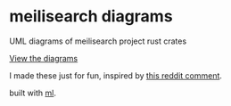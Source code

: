 # meilisearch diagrams
UML diagrams of meilisearch project rust crates

[View the diagrams](https://htmlpreview.github.io/?https://github.com/dan-da/meilisearch_diagrams/blob/master/index.html)

I made these just for fun, inspired by [this reddit comment](https://old.reddit.com/r/rust/comments/10wsx62/were_the_meilisearch_team_to_celebrate_v10_of_our/j7popk9/).

built with [ml](https://github.com/dan-da/ml).
